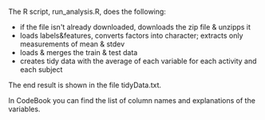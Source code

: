 The R script, run_analysis.R, does the following:

* if the file isn't already downloaded, downloads the zip file & unzipps it
* loads labels&features, converts factors into character; extracts only measurements of mean & stdev
* loads & merges the train & test data
* creates tidy data with the average of each variable for each activity and each subject

The end result is shown in the file tidyData.txt.

In CodeBook you can find the list of column names and explanations of the variables. 